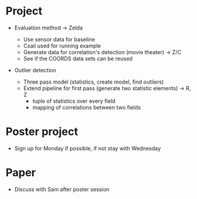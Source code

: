 # Project
* Evaluation method -> Zelda
  + Use sensor data for baseline
  + Csail used for running example
  + Generate data for correlation's detection (movie theater) -> Z/C
  + See if the COORDS data sets can be reused

* Outlier detection
  + Three pass model (statistics, create model, find outliers)
  + Extend pipeline for first pass (generate two statistic elements) -> R, Z
	+ tuple of statistics over every field
	+ mapping of correlations between two fields

# Poster project
* Sign up for Monday if possible, if not stay with Wednesday

# Paper
* Discuss with Sam after poster session
